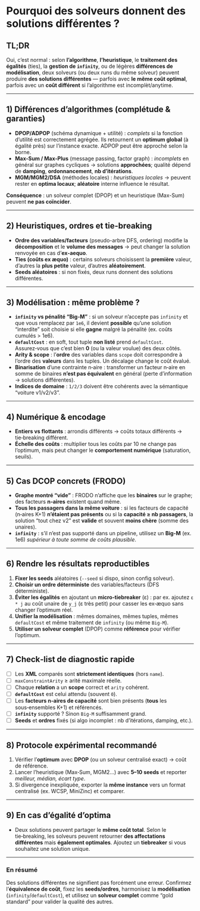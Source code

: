 # Pourquoi des solveurs donnent des solutions différentes ?

## TL;DR

Oui, c’est normal : selon **l’algorithme**, **l’heuristique**, le **traitement des égalités** (ties), la **gestion de `infinity`**, ou de légères **différences de modélisation**, deux solveurs (ou deux runs du même solveur) peuvent produire **des solutions différentes** — parfois avec **le même coût optimal**, parfois avec un **coût différent** si l’algorithme est incomplèt/anytime.

---

## 1) Différences d’algorithmes (complétude & garanties)

* **DPOP/ADPOP** (schéma dynamique + utilité) : *complets* si la fonction d’utilité est correctement agrégée. Ils retournent un **optimum global** (à égalité près) sur l’instance exacte. ADPOP peut être approché selon la borne.
* **Max-Sum / Max-Plus** (message passing, factor graph) : *incomplets* en général sur graphes cycliques → solutions **approchées**; qualité dépend de **damping**, **ordonnancement**, **nb d’itérations**.
* **MGM/MGM2/DSA** (méthodes locales) : *heuristiques locales* → peuvent rester en **optima locaux**; **aléatoire** interne influence le résultat.

**Conséquence** : un solveur complet (DPOP) et un heuristique (Max-Sum) peuvent **ne pas coïncider**.

---

## 2) Heuristiques, ordres et tie-breaking

* **Ordre des variables/facteurs** (pseudo-arbre DFS, ordering) modifie la **décomposition** et le **volume des messages** → peut changer la solution renvoyée en cas d’**ex-aequo**.
* **Ties (coûts ex æquo)** : certains solveurs choisissent la **première** valeur, d’autres la **plus petite** valeur, d’autres **aléatoirement**.
* **Seeds aléatoires** : si non fixés, deux runs donnent des solutions différentes.

---

## 3) Modélisation : même problème ?

* **`infinity` vs pénalité “Big‑M”** : si un solveur n’accepte pas `infinity` et que vous remplacez par `1e6`, il devient **possible** qu’une solution “interdite” soit choisie si elle **gagne** malgré la pénalité (ex. coûts cumulés > 1e6).
* **`defaultCost`** : en soft, tout tuple **non listé** prend `defaultCost`. Assurez‑vous que c’est bien **0** (ou la valeur voulue) des deux côtés.
* **Arity & scope** : l’**ordre** des variables dans `scope` doit correspondre à l’ordre des **valeurs** dans les tuples. Un décalage change le coût évalué.
* **Binarisation** d’une contrainte n‑aire : transformer un facteur n‑aire en somme de binaires **n’est pas équivalent** en général (perte d’information → solutions différentes).
* **Indices de domaine** : `1/2/3` doivent être cohérents avec la sémantique “voiture v1/v2/v3”.

---

## 4) Numérique & encodage

* **Entiers vs flottants** : arrondis différents → coûts totaux différents → tie‑breaking différent.
* **Échelle des coûts** : multiplier tous les coûts par 10 ne change pas l’optimum, mais peut changer le **comportement numérique** (saturation, seuils).

---

## 5) Cas DCOP concrets (FRODO)

* **Graphe montré “vide”** : FRODO n’affiche que les **binaires** sur le graphe; des facteurs **n‑aires** existent quand même.
* **Tous les passagers dans la même voiture** : si les facteurs de capacité (n‑aires K+1) **n’étaient pas présents** ou si la **capacité ≥ nb passagers**, la solution “tout chez v2” est **valide** et souvent **moins chère** (somme des unaires).
* **`infinity`** : s’il n’est pas supporté dans un pipeline, utilisez un **Big‑M** (ex. 1e6) *supérieur à toute somme de coûts plausible*.

---

## 6) Rendre les résultats reproductibles

1. **Fixer les seeds** aléatoires (`--seed` si dispo, sinon config solveur).
2. **Choisir un ordre déterministe** des variables/facteurs (DFS déterministe).
3. **Éviter les égalités** en ajoutant un **micro‑tiebreaker** (ε) : par ex. ajoutez `ε * j` au coût unaire de `y_j` (ε très petit) pour casser les ex‑æquo sans changer l’optimum réel.
4. **Unifier la modélisation** : mêmes domaines, mêmes tuples, mêmes `defaultCost` et même traitement de `infinity` (ou même `Big‑M`).
5. **Utiliser un solveur complet** (DPOP) comme **référence** pour vérifier l’optimum.

---

## 7) Check‑list de diagnostic rapide

* [ ] Les **XML** comparés sont **strictement identiques** (hors `name`).
* [ ] `maxConstraintArity` ≥ arité maximale réelle.
* [ ] Chaque **relation** a un **scope** correct et `arity` cohérent.
* [ ] **`defaultCost`** est celui attendu (souvent `0`).
* [ ] Les **facteurs n‑aires de capacité** sont bien présents (**tous** les sous‑ensembles K+1) et référencés.
* [ ] **`infinity`** supporté ? Sinon `Big‑M` suffisamment grand.
* [ ] **Seeds** et **ordres** fixés (si algo incomplet : nb d’itérations, damping, etc.).

---

## 8) Protocole expérimental recommandé

1. Vérifier l’**optimum** avec **DPOP** (ou un solveur centralisé exact) → coût de référence.
2. Lancer l’heuristique (Max‑Sum, MGM2…) avec **5–10 seeds** et reporter *meilleur, médian, écart type*.
3. Si divergence inexpliquée, exporter la **même instance** vers un format centralisé (ex. WCSP, MiniZinc) et comparer.

---

## 9) En cas d’égalité d’optima

* Deux solutions peuvent partager le **même coût total**. Selon le tie‑breaking, les solveurs peuvent retourner **des affectations différentes** mais **également optimales**. Ajoutez un **tiebreaker** si vous souhaitez une solution unique.

---

### En résumé

Des solutions différentes ne signifient pas forcément une erreur. Confirmez l’**équivalence de coût**, fixez les **seeds/ordres**, harmonisez la **modélisation** (`infinity`/`defaultCost`), et utilisez un **solveur complet** comme “gold standard” pour valider la qualité des autres.
